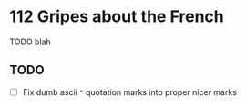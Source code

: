 # 112 Gripes about the French

TODO blah

## TODO

- [ ] Fix dumb ascii `"` quotation marks into proper nicer marks
